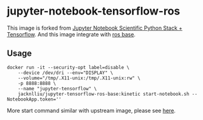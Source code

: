 # jupyter-notebook-tensorflow-ros

This image is forked from [Jupyter Notebook Scientific Python Stack + Tensorflow](https://github.com/jupyter/docker-stacks/tree/master/tensorflow-notebook). And this image integrate with [ros base](http://wiki.ros.org/kinetic/Installation/Ubuntu).


## Usage
```
docker run -it --security-opt label=disable \
    --device /dev/dri --env="DISPLAY" \
    --volume="/tmp/.X11-unix:/tmp/.X11-unix:rw" \
    -p 8888:8888 \
    --name "jupyter-tensorflow" \
    jacknlliu/jupyter-tensorflow-ros-base:kinetic start-notebook.sh --NotebookApp.token=''
```
More start command similar with upstream image, please see [here](https://github.com/jupyter/docker-stacks/tree/master/tensorflow-notebook).
